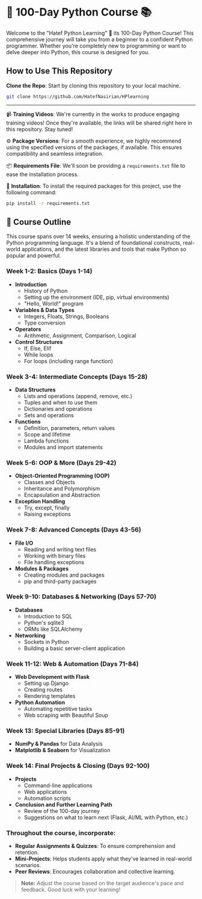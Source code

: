 # 🐍 100-Day Python Course 📚

Welcome to the "Hatef Python Learning" 🚀
 its 100-Day Python Course! This comprehensive journey will take you from a beginner to a confident Python programmer. Whether you're completely new to programming or want to delve deeper into Python, this course is designed for you.


## How to Use This Repository

**Clone the Repo**: Start by cloning this repository to your local machine.
```bash
git clone https://github.com/HatefNasirian/HPlearning
```
---
📹 **Training Videos**: We're currently in the works to produce engaging training videos! Once they're available, the links will be shared right here in this repository. Stay tuned!

⚙️ **Package Versions**: For a smooth experience, we highly recommend using the specified versions of the packages, if available. This ensures compatibility and seamless integration.

📦 **Requirements File**: We'll soon be providing a `requirements.txt` file to ease the installation process.

🔧 **Installation**:
To install the required packages for this project, use the following command:
```bash
pip install -r requirements.txt
```
## 📅 Course Outline



This course spans over 14 weeks, ensuring a holistic understanding of the Python programming language. It's a blend of foundational constructs, real-world applications, and the latest libraries and tools that make Python so popular and powerful.

### Week 1-2: Basics (Days 1-14)
- **Introduction**
  - History of Python
  - Setting up the environment (IDE, pip, virtual environments)
  - "Hello, World!" program
- **Variables & Data Types**
  - Integers, Floats, Strings, Booleans
  - Type conversion
- **Operators**
  - Arithmetic, Assignment, Comparison, Logical
- **Control Structures**
  - If, Else, Elif
  - While loops
  - For loops (including range function)

### Week 3-4: Intermediate Concepts (Days 15-28)
- **Data Structures**
  - Lists and operations (append, remove, etc.)
  - Tuples and when to use them
  - Dictionaries and operations
  - Sets and operations
- **Functions**
  - Definition, parameters, return values
  - Scope and lifetime
  - Lambda functions
  - Modules and import statements

### Week 5-6: OOP & More (Days 29-42)
- **Object-Oriented Programming (OOP)**
  - Classes and Objects
  - Inheritance and Polymorphism
  - Encapsulation and Abstraction
- **Exception Handling**
  - Try, except, finally
  - Raising exceptions

### Week 7-8: Advanced Concepts (Days 43-56)
- **File I/O**
  - Reading and writing text files
  - Working with binary files
  - File handling exceptions
- **Modules & Packages**
  - Creating modules and packages
  - pip and third-party packages

### Week 9-10: Databases & Networking (Days 57-70)
- **Databases**
  - Introduction to SQL
  - Python's sqlite3
  - ORMs like SQLAlchemy
- **Networking**
  - Sockets in Python
  - Building a basic server-client application

### Week 11-12: Web & Automation (Days 71-84)
- **Web Development with Flask**
  - Setting up Django
  - Creating routes
  - Rendering templates
- **Python Automation**
  - Automating repetitive tasks
  - Web scraping with Beautiful Soup

### Week 13: Special Libraries (Days 85-91)
- **NumPy & Pandas** for Data Analysis
- **Matplotlib & Seaborn** for Visualization

### Week 14: Final Projects & Closing (Days 92-100)
- **Projects**
  - Command-line applications
  - Web applications
  - Automation scripts
- **Conclusion and Further Learning Path**
  - Review of the 100-day journey
  - Suggestions on what to learn next (Flask, AI/ML with Python, etc.)

### Throughout the course, incorporate:
- **Regular Assignments & Quizzes**: To ensure comprehension and retention.
- **Mini-Projects**: Helps students apply what they've learned in real-world scenarios.
- **Peer Reviews**: Encourages collaboration and collective learning.

> **Note:** Adjust the course based on the target audience's pace and feedback. Good luck with your learning!
